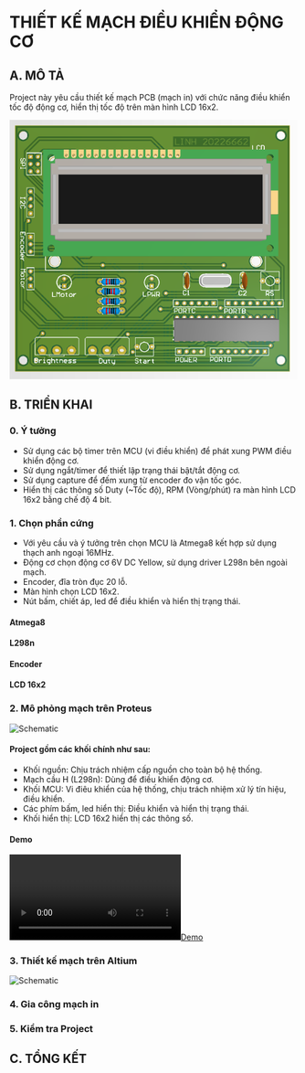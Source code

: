 # THIẾT KẾ MẠCH ĐIỀU KHIỂN ĐỘNG CƠ

## A. MÔ TẢ

Project này yêu cầu thiết kế mạch PCB (mạch in) với chức năng điều khiển tốc độ động cơ, hiển thị tốc độ trên màn hình LCD 16x2.

![Preview](Altium%20Design/Preview3D.png)

## B. TRIỂN KHAI
### 0. Ý tưởng
- Sử dụng các bộ timer trên MCU (vi điều khiển) để phát xung PWM điều khiển động cơ.
- Sử dụng ngắt/timer để thiết lập trạng thái bật/tắt động cơ.
- Sử dụng capture để đếm xung từ encoder đo vận tốc góc.
- Hiển thị các thông số Duty (~Tốc độ), RPM (Vòng/phút) ra màn hình LCD 16x2 bằng chế độ 4 bit.
### 1. Chọn phần cứng
- Với yêu cầu và ý tưởng trên chọn MCU là Atmega8 kết hợp sử dụng thạch anh ngoại 16MHz.
- Động cơ chọn động cơ 6V DC Yellow, sử dụng driver L298n bên ngoài mạch.
- Encoder, đĩa tròn đục 20 lỗ.
- Màn hình chọn LCD 16x2.
- Nút bấm, chiết áp, led để điều khiển và hiển thị trạng thái.
#### Atmega8
#### L298n
#### Encoder 
#### LCD 16x2
### 2. Mô phỏng mạch trên Proteus

![Schematic](https://cdn.mathpix.com/cropped/2025_05_17_536ac820676dc0d79ce8g-1.jpg?height=1772&width=2523&top_left_y=0&top_left_x=1)

#### Project gồm các khối chính như sau: 
+ Khối nguồn: Chịu trách nhiệm cấp nguồn cho toàn bộ hệ thống.
+ Mạch cầu H (L298n): Dùng để điều khiển động cơ.
+ Khối MCU: Vi điêu khiển của hệ thống, chịu trách nhiệm xử lý tín hiệu, điều khiển.
+ Các phím bấm, led hiển thị: Điều khiển và hiển thị trạng thái.
+ Khối hiển thị: LCD 16x2 hiển thị các thông số.

#### Demo
[![Demo](Proteus%20Design/Demo%20Simulation.mp4)]([https://youtu.be/T-D1KVIuvjA](https://drive.google.com/file/d/1lh7Z6Pq6m5kVl-becjptn-Ts8dSg2Dhr/view?usp=drive_link))

### 3. Thiết kế mạch trên Altium
![Schematic](https://cdn.mathpix.com/cropped/2025_05_17_43383524a265fd68bf44g-1.jpg?height=2106&width=2660&top_left_y=10&top_left_x=45)

### 4. Gia công mạch in 
### 5. Kiểm tra Project
## C. TỔNG KẾT
